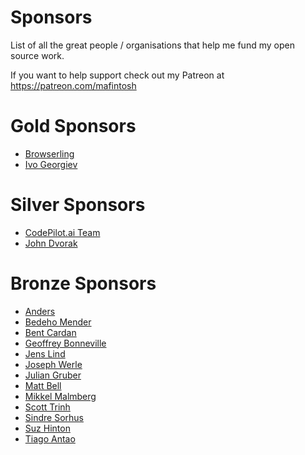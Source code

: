 # Sponsors

List of all the great people / organisations that help me fund my open source work.

If you want to help support check out my Patreon at https://patreon.com/mafintosh

# Gold Sponsors

* [Browserling](https://www.patreon.com/browserling)
* [Ivo Georgiev](https://www.patreon.com/user?u=2951972)

# Silver Sponsors

* [CodePilot.ai Team](https://www.patreon.com/codepilotai)
* [John Dvorak](https://www.patreon.com/user?u=7316107)

# Bronze Sponsors

* [Anders](https://www.patreon.com/user?u=271124)
* [Bedeho Mender](https://www.patreon.com/user?u=4313717)
* [Bent Cardan](https://www.patreon.com/user?u=9792293)
* [Geoffrey Bonneville](https://www.patreon.com/user?u=8787176)
* [Jens Lind](https://www.patreon.com/user?u=9267890)
* [Joseph Werle](https://www.patreon.com/jwerle)
* [Julian Gruber](https://www.patreon.com/juliangruber)
* [Matt Bell](https://www.patreon.com/user?u=7590829)
* [Mikkel Malmberg](https://www.patreon.com/user?u=32463)
* [Scott Trinh](https://www.patreon.com/user?u=362152)
* [Sindre Sorhus](https://www.patreon.com/sindresorhus)
* [Suz Hinton](https://www.patreon.com/noopkat)
* [Tiago Antao](https://www.patreon.com/tiagoantao)
